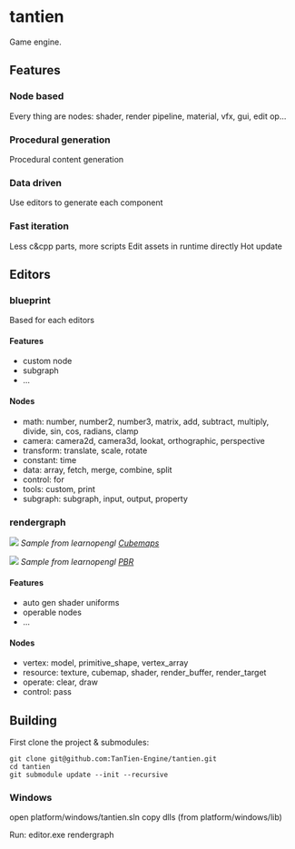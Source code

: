 # tantien

Game engine.

## Features

### Node based
Every thing are nodes: shader, render pipeline, material, vfx, gui, edit op...

### Procedural generation
Procedural content generation

### Data driven
Use editors to generate each component

### Fast iteration
Less c&cpp parts, more scripts
Edit assets in runtime directly
Hot update

## Editors

### blueprint
Based for each editors

#### Features
* custom node 
* subgraph
* ...

#### Nodes
* math: number, number2, number3, matrix, add, subtract, multiply, divide, sin, cos, radians, clamp
* camera: camera2d, camera3d, lookat, orthographic, perspective
* transform: translate, scale, rotate
* constant: time
* data: array, fetch, merge, combine, split
* control: for
* tools: custom, print 
* subgraph: subgraph, input, output, property

### rendergraph

![](./doc/rendergraph/screenshots/camera3d.jpg)
    <em>Sample from learnopengl <a href="https://learnopengl.com/Advanced-OpenGL/Cubemaps">Cubemaps</a></em>

![](./doc/rendergraph/screenshots/for.jpg)
    <em>Sample from learnopengl <a href="https://learnopengl.com/PBR/Theory">PBR</a></em>

#### Features
* auto gen shader uniforms
* operable nodes
* ...

#### Nodes
* vertex: model, primitive_shape, vertex_array
* resource: texture, cubemap, shader, render_buffer, render_target
* operate: clear, draw
* control: pass

## Building
First clone the project & submodules:
```
git clone git@github.com:TanTien-Engine/tantien.git
cd tantien
git submodule update --init --recursive
```

### Windows
open platform/windows/tantien.sln
copy dlls (from platform/windows/lib)

Run: editor.exe rendergraph